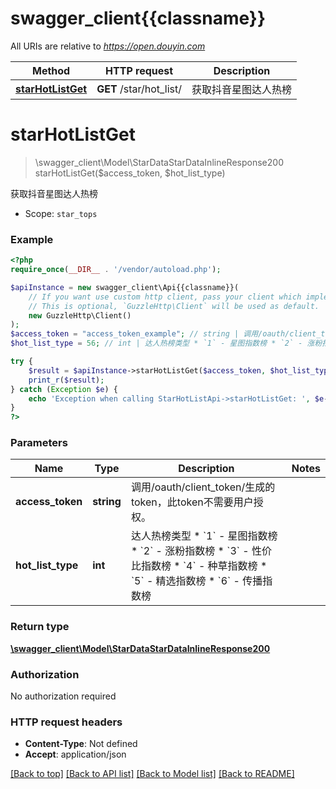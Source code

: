 # swagger_client{{classname}}

All URIs are relative to *https://open.douyin.com*

Method | HTTP request | Description
------------- | ------------- | -------------
[**starHotListGet**](StarHotListApi.md#starHotListGet) | **GET** /star/hot_list/ | 获取抖音星图达人热榜

# **starHotListGet**
> \swagger_client\Model\StarDataStarDataInlineResponse200 starHotListGet($access_token, $hot_list_type)

获取抖音星图达人热榜

* Scope: `star_tops`

### Example
```php
<?php
require_once(__DIR__ . '/vendor/autoload.php');

$apiInstance = new swagger_client\Api{{classname}}(
    // If you want use custom http client, pass your client which implements `GuzzleHttp\ClientInterface`.
    // This is optional, `GuzzleHttp\Client` will be used as default.
    new GuzzleHttp\Client()
);
$access_token = "access_token_example"; // string | 调用/oauth/client_token/生成的token，此token不需要用户授权。
$hot_list_type = 56; // int | 达人热榜类型 * `1` - 星图指数榜 * `2` - 涨粉指数榜 * `3` - 性价比指数榜 * `4` - 种草指数榜 * `5` - 精选指数榜 * `6` - 传播指数榜

try {
    $result = $apiInstance->starHotListGet($access_token, $hot_list_type);
    print_r($result);
} catch (Exception $e) {
    echo 'Exception when calling StarHotListApi->starHotListGet: ', $e->getMessage(), PHP_EOL;
}
?>
```

### Parameters

Name | Type | Description  | Notes
------------- | ------------- | ------------- | -------------
 **access_token** | **string**| 调用/oauth/client_token/生成的token，此token不需要用户授权。 |
 **hot_list_type** | **int**| 达人热榜类型 * &#x60;1&#x60; - 星图指数榜 * &#x60;2&#x60; - 涨粉指数榜 * &#x60;3&#x60; - 性价比指数榜 * &#x60;4&#x60; - 种草指数榜 * &#x60;5&#x60; - 精选指数榜 * &#x60;6&#x60; - 传播指数榜 |

### Return type

[**\swagger_client\Model\StarDataStarDataInlineResponse200**](../Model/StarDataStarDataInlineResponse200.md)

### Authorization

No authorization required

### HTTP request headers

 - **Content-Type**: Not defined
 - **Accept**: application/json

[[Back to top]](#) [[Back to API list]](../../README.md#documentation-for-api-endpoints) [[Back to Model list]](../../README.md#documentation-for-models) [[Back to README]](../../README.md)

